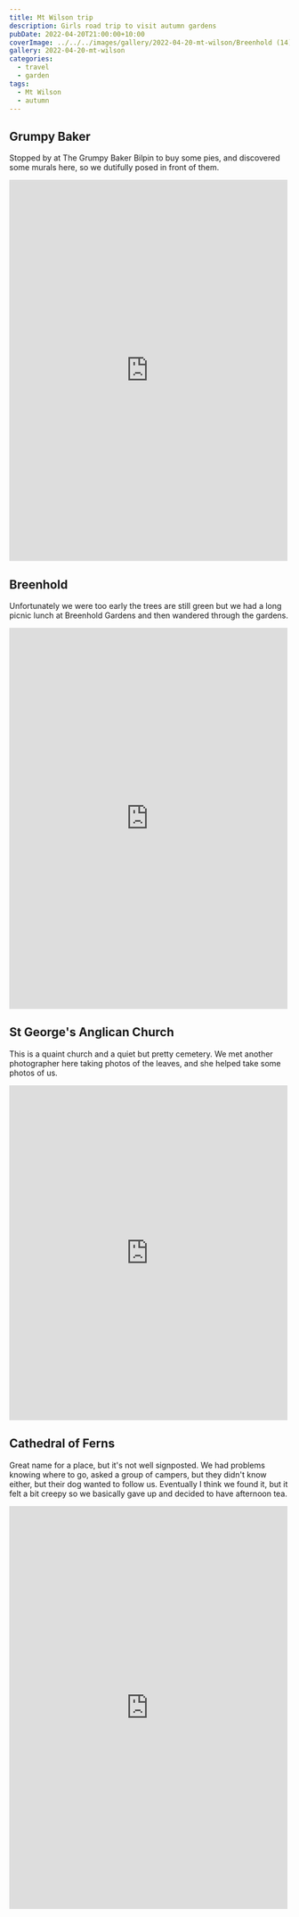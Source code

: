 ```yaml
---
title: Mt Wilson trip
description: Girls road trip to visit autumn gardens
pubDate: 2022-04-20T21:00:00+10:00
coverImage: ../../../images/gallery/2022-04-20-mt-wilson/Breenhold (14).jpeg
gallery: 2022-04-20-mt-wilson
categories:
  - travel
  - garden
tags:
  - Mt Wilson
  - autumn
---
```


## Grumpy Baker

Stopped by at The Grumpy Baker Bilpin to buy some pies, and discovered some murals here, so we dutifully posed in front of them.

<iframe src="https://www.facebook.com/plugins/post.php?href=https%3A%2F%2Fwww.facebook.com%2Fchris1.tham%2Fposts%2Fpfbid02qhHjmFQan49e1Q5iAGypM9teK49fmgjNTuWi4PHgdeZFe4dF997pGKuhJNH4Laiyl&show_text=true&width=500" width="500" height="684" style="border:none;overflow:hidden" scrolling="no" frameborder="0" allowfullscreen="true" allow="autoplay; clipboard-write; encrypted-media; picture-in-picture; web-share"></iframe>

## Breenhold

Unfortunately we were too early the trees are still green but we had a long picnic lunch at Breenhold Gardens and then wandered through the gardens.

<iframe src="https://www.facebook.com/plugins/post.php?href=https%3A%2F%2Fwww.facebook.com%2Fchris1.tham%2Fposts%2Fpfbid025pUZ5vDKkRH1vePjFW7dmN4e94QLi5wWxxKnDgcfFstbnUbHPSJwPETdjATGqjwwl&show_text=true&width=500" width="500" height="684" style="border:none;overflow:hidden" scrolling="no" frameborder="0" allowfullscreen="true" allow="autoplay; clipboard-write; encrypted-media; picture-in-picture; web-share"></iframe>

## St George's Anglican Church

This is a quaint church and a quiet but pretty cemetery. We met another photographer here taking photos of the leaves, and she helped take some photos of us.

<iframe src="https://www.facebook.com/plugins/post.php?href=https%3A%2F%2Fwww.facebook.com%2Fchris1.tham%2Fposts%2Fpfbid02VR6aPkYx5PvmhNBR6FZQusbCE1nVvqtA52G7npKgj1GG7TDZBcZo75Uhw2ADosuUl&show_text=true&width=500" width="500" height="601" style="border:none;overflow:hidden" scrolling="no" frameborder="0" allowfullscreen="true" allow="autoplay; clipboard-write; encrypted-media; picture-in-picture; web-share"></iframe>

## Cathedral of Ferns

Great name for a place, but it's not well signposted. We had problems knowing where to go, asked a group of campers, but they didn't know either, but their dog wanted to follow us. Eventually I think we found it, but it felt a bit creepy so we basically gave up and decided to have afternoon tea.

<iframe src="https://www.facebook.com/plugins/post.php?href=https%3A%2F%2Fwww.facebook.com%2Fchris1.tham%2Fposts%2Fpfbid0uzckBANDgHEdLVfDo6pJdkqY4v9y8FU59T9tYDSAfYWtiJaUdwbtGGSUSEUiPxU9l&show_text=true&width=500" width="500" height="723" style="border:none;overflow:hidden" scrolling="no" frameborder="0" allowfullscreen="true" allow="autoplay; clipboard-write; encrypted-media; picture-in-picture; web-share"></iframe>
